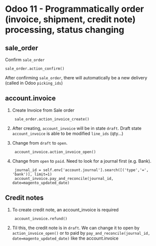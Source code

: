# Odoo 11 - Programmatically order (invoice, shipment, credit note) processing, status changing

## sale_order

Confirm `sale_order`

    sale_order.action_confirm()

After confirming `sale_order`, there will automatically be a new delivery (called in Odoo `picking_ids`)

## account.invoice

1. Create Invoice from Sale order

        sale_order.action_invoice_create()

2. After creating, `account_invoice` will be in state `draft`. Draft state `account_invoice` is able to be modified `line_ids` (qty...)

3. Change from `draft` to `open`.

        account_invoice.action_invoice_open()

4. Change from `open` to `paid`. Need to look for a journal first (e.g. Bank).

        journal_id = self.env['account.journal'].search([('type','=', 'bank')], limit=1)
        account_invoice.pay_and_reconcile(journal_id, date=magento_updated_date)

## Credit notes

1. To create credit note, an account_invoice is required

        account_invoice.refund()

2. Til this, the credit note is in `draft`. We can change it to open by `action_invoice_open()` or to paid by `pay_and_reconcile(journal_id, date=magento_updated_date)` like the account.invoice
